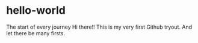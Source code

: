 # hello-world
The start of every journey
Hi there!!
This is my very first Github tryout.
And let there be many firsts. 
